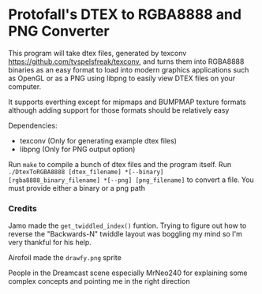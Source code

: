 # Protofall's DTEX to RGBA8888 and PNG Converter

This program will take dtex files, generated by texconv https://github.com/tvspelsfreak/texconv, and turns them into RGBA8888 binaries as an easy format to load into modern graphics applications such as OpenGL or as a PNG using libpng to easily view DTEX files on your computer.

It supports everthing except for mipmaps and BUMPMAP texture formats although adding support for those formats should be relatively easy

Dependencies:

+ texconv (Only for generating example dtex files)
+ libpng (Only for PNG output option)

Run `make` to compile a bunch of dtex files and the program itself.
Run `./DtexToRGBA8888 [dtex_filename] *[--binary] [rgba8888_binary_filename] *[--png] [png_filename]` to convert a file. You must provide either a binary or a png path

### Credits

Jamo made the `get_twiddled_index()` funtion. Trying to figure out how to reverse the "Backwards-N" twiddle layout was boggling my mind so I'm very thankful for his help.

Airofoil made the `drawfy.png` sprite

People in the Dreamcast scene especially MrNeo240 for explaining some complex concepts and pointing me in the right direction

